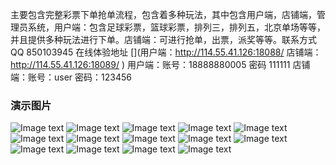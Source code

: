  主要包含完整彩票下单抢单流程，包含着多种玩法，其中包含用户端，店铺端，管理员系统，用户端：包含足球彩票，篮球彩票，排列三，排列五，北京单场等等，并且提供多种玩法进行下单。店铺端：可进行抢单，出票，派奖等等。联系方式QQ 850103945
在线体验地址 [](用户端：http://114.55.41.126:18088/ 店铺端：http://114.55.41.126:18089/ ) 用户端：账号：18888880005 密码 111111 店铺端：账号：user 密码：123456

### 演示图片
![Image text](https://github.com/xuqyh/lottery-h5-business/blob/master/README_files/1.jpg)
![Image text](https://github.com/xuqyh/lottery-h5-business/blob/master/README_files/2.jpg)
![Image text](https://github.com/xuqyh/lottery-h5-business/blob/master/README_files/3.jpg)
![Image text](https://github.com/xuqyh/lottery-h5-business/blob/master/README_files/4.jpg)
![Image text](https://github.com/xuqyh/lottery-h5-business/blob/master/README_files/5.jpg)
![Image text](https://github.com/xuqyh/lottery-h5-business/blob/master/README_files/6.jpg)
![Image text](https://github.com/xuqyh/lottery-h5-business/blob/master/README_files/7.jpg)
![Image text](https://github.com/xuqyh/lottery-h5-business/blob/master/README_files/8.jpg)
![Image text](https://github.com/xuqyh/lottery-h5-business/blob/master/README_files/9.jpg)
![Image text](https://github.com/xuqyh/lottery-h5-business/blob/master/README_files/10.jpg)
![Image text](https://github.com/xuqyh/lottery-h5-business/blob/master/README_files/11.jpg)
![Image text](https://github.com/xuqyh/lottery-h5-business/blob/master/README_files/12.jpg)
![Image text](https://github.com/xuqyh/lottery-h5-business/blob/master/README_files/13.jpg)
![Image text](https://github.com/xuqyh/lottery-h5-business/blob/master/README_files/14.jpg)



